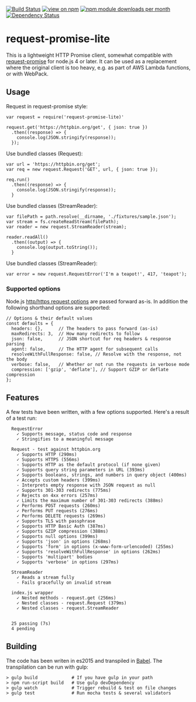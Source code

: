[![Build Status](https://api.travis-ci.org/laurisvan/request-promise-lite.svg?branch=master)](https://travis-ci.org/laurisvan/request-promise-lite)
[![view on npm](http://img.shields.io/npm/v/request-promise-lite.svg)](https://www.npmjs.org/package/request-promise-lite)
[![npm module downloads per month](http://img.shields.io/npm/dm/request-promise-lite.svg)](https://www.npmjs.org/package/request-promise-lite)
[![Dependency Status](https://david-dm.org/laurisvan/request-promise-lite.svg)](https://david-dm.org/laurisvan/request-promise-lite)

# request-promise-lite

This is a lightweight HTTP Promise client, somewhat compatible with
[request-promise](https://www.npmjs.com/package/request-promise) for node.js 4 or later. It can be used as a replacement where the original client is too heavy, e.g. as part of AWS Lambda functions, or with WebPack.

## Usage

Request in request-promise style:

    var request = require('request-promise-lite)'

    request.get('https://httpbin.org/get', { json: true })
      .then((response) => {
        console.log(JSON.stringify(response));
      });

Use bundled classes (Request):

    var url = 'https://httpbin.org/get';
    var req = new request.Request('GET', url, { json: true });

    req.run()
      .then((response) => {
        console.log(JSON.stringify(response));
      }

Use bundled classes (StreamReader):

    var filePath = path.resolve(__dirname, './fixtures/sample.json');
    var stream = fs.createReadStream(filePath);
    var reader = new request.StreamReader(stream);

    reader.readAll()
      .then((output) => {
        console.log(output.toString());
      }

Use bundled classes (StreamReader):

    var error = new request.RequestError('I'm a teapot!', 417, 'teapot');

### Supported options

Node.js [http/https request options](https://nodejs.org/dist/latest-v4.x/docs/api/http.html#http_http_request_options_callback)
are passed forward as-is. In addition the following shorthand options are supported:

```
// Options & their default values
const defaults = {
  headers: {},      // The headers to pass forward (as-is)
  maxRedirects: 3,  // How many redirects to follow
  json: false,      // JSON shortcut for req headers & response parsing
  agent: false,     // The HTTP agent for subsequent calls
  resolveWithFullResponse: false, // Resolve with the response, not the body
  verbose: false,   // Whether or not run the requests in verbose mode
  compression: ['gzip', 'deflate'], // Support GZIP or deflate compression
};
```

## Features

A few tests have been written, with a few options supported. Here's a result of a test run:

```
  RequestError
    ✓ Supports message, status code and response
    ✓ Stringifies to a meaningful message

  Request - test against httpbin.org
    ✓ Supports HTTP (290ms)
    ✓ Supports HTTPS (556ms)
    - Supports HTTP as the default protocol (if none given)
    ✓ Supports query string parameters in URL (393ms)
    ✓ Supports booleans, strings, and numbers in query object (400ms)
    ✓ Accepts custom headers (399ms)
    - Interprets empty response with JSON request as null
    ✓ Supports 301-303 redirects (775ms)
    ✓ Rejects on 4xx errors (257ms)
    ✓ Limits the maximum number of 301-303 redirects (388ms)
    ✓ Performs POST requests (260ms)
    ✓ Performs PUT requests (276ms)
    ✓ Performs DELETE requests (269ms)
    ✓ Supports TLS with passphrase
    ✓ Supports HTTP Basic Auth (387ms)
    ✓ Supports GZIP compression (388ms)
    ✓ Supports null options (399ms)
    ✓ Supports 'json' in options (268ms)
    ✓ Supports 'form' in options (x-www-form-urlencoded) (255ms)
    ✓ Supports 'resolveWithFullResponse' in options (262ms)
    - Supports 'multipart' bodies
    ✓ Supports 'verbose' in options (297ms)

  StreamReader
    ✓ Reads a stream fully
    - Fails gracefully on invalid stream

  index.js wrapper
    ✓ Nested methods - request.get (256ms)
    ✓ Nested classes - request.Request (379ms)
    ✓ Nested classes - request.StreamReader


  25 passing (7s)
  4 pending
```

## Building

The code has been writen in es2015 and transpiled in [Babel](https://babeljs.io/). The transpilation can be run with gulp:

    > gulp build             # If you have gulp in your path
    > npm run-script build   # Use gulp devDependency
    > gulp watch             # Trigger rebuild & test on file changes
    > gulp test              # Run mocha tests & several validators
